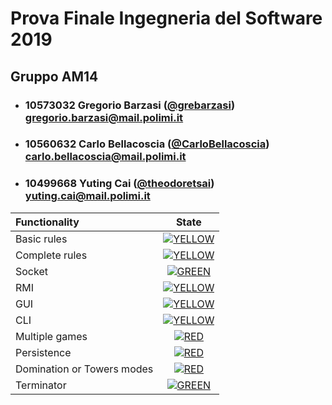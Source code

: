 # Prova Finale Ingegneria del Software 2019
## Gruppo AM14

- ###   10573032    Gregorio Barzasi ([@grebarzasi](https://github.com/grebarzasi))<br>gregorio.barzasi@mail.polimi.it
- ###   10560632    Carlo Bellacoscia ([@CarloBellacoscia](https://github.com/CarloBellacoscia))<br>carlo.bellacoscia@mail.polimi.it
- ###   10499668    Yuting Cai ([@theodoretsai](https://github.com/theodoretsai))<br>yuting.cai@mail.polimi.it

| Functionality | State |
|:-----------------------|:------------------------------------:|
| Basic rules | [![YELLOW](https://placehold.it/15/ffdd00/ffdd00)](#) |
| Complete rules | [![YELLOW](https://placehold.it/15/ffdd00/ffdd00)](#) |
| Socket | [![GREEN](https://placehold.it/15/44bb44/44bb44)](#) |
| RMI | [![YELLOW](https://placehold.it/15/ffdd00/ffdd00)](#) |
| GUI | [![YELLOW](https://placehold.it/15/ffdd00/ffdd00)](#) |
| CLI | [![YELLOW](https://placehold.it/15/ffdd00/ffdd00)](#) |
| Multiple games | [![RED](https://placehold.it/15/f03c15/f03c15)](#) |
| Persistence | [![RED](https://placehold.it/15/f03c15/f03c15)](#) |
| Domination or Towers modes | [![RED](https://placehold.it/15/f03c15/f03c15)](#) |
| Terminator | [![GREEN](https://placehold.it/15/44bb44/44bb44)](#) |

<!--
[![RED](https://placehold.it/15/f03c15/f03c15)](#)
[![YELLOW](https://placehold.it/15/ffdd00/ffdd00)](#)
[![GREEN](https://placehold.it/15/44bb44/44bb44)](#)
-->
